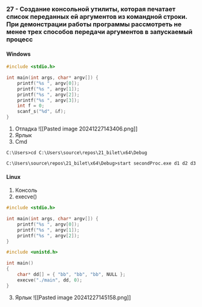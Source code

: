 ### 27 - Создание консольной утилиты, которая печатает список переданных ей аргументов из командной строки. При демонстрации работы программы рассмотреть не менее трех способов передачи аргументов в запускаемый процесс

#### Windows
```C
#include <stdio.h>

int main(int args, char* argv[]) {
	printf("%s ", argv[0]);
	printf("%s ", argv[1]);
	printf("%s ", argv[2]);
	printf("%s ", argv[3]);
	int f = 0;
	scanf_s("%d", &f);
}
```

1. Отладка
![[Pasted image 20241227143406.png]]
2. Ярлык
3. Cmd
```
C:\Users>cd C:\Users\source\repos\21_bilet\x64\Debug

C:\Users\source\repos\21_bilet\x64\Debug>start secondProc.exe d1 d2 d3
```
#### Linux
1. Консоль
2. execve()

```C
#include <stdio.h>

int main(int args, char* argv[]) {
	printf("%s ", argv[0]);
	printf("%s ", argv[1]);
	printf("%s ", argv[2]);
}
```

```C
#include <unistd.h>

int main()
{
    char* dd[] = { "bb", "bb", "bb", NULL };
	execve("./main", dd, 0);
}
```

3.  Ярлык
![[Pasted image 20241227145158.png]]
